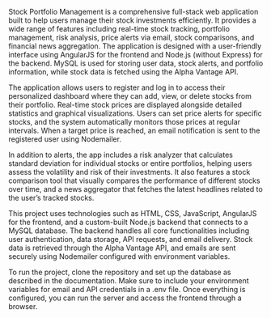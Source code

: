 Stock Portfolio Management is a comprehensive full-stack web application built to help users manage their stock investments efficiently. It provides a wide range of features including real-time stock tracking, portfolio management, risk analysis, price alerts via email, stock comparisons, and financial news aggregation. The application is designed with a user-friendly interface using AngularJS for the frontend and Node.js (without Express) for the backend. MySQL is used for storing user data, stock alerts, and portfolio information, while stock data is fetched using the Alpha Vantage API.

The application allows users to register and log in to access their personalized dashboard where they can add, view, or delete stocks from their portfolio. Real-time stock prices are displayed alongside detailed statistics and graphical visualizations. Users can set price alerts for specific stocks, and the system automatically monitors those prices at regular intervals. When a target price is reached, an email notification is sent to the registered user using Nodemailer.

In addition to alerts, the app includes a risk analyzer that calculates standard deviation for individual stocks or entire portfolios, helping users assess the volatility and risk of their investments. It also features a stock comparison tool that visually compares the performance of different stocks over time, and a news aggregator that fetches the latest headlines related to the user’s tracked stocks.

This project uses technologies such as HTML, CSS, JavaScript, AngularJS for the frontend, and a custom-built Node.js backend that connects to a MySQL database. The backend handles all core functionalities including user authentication, data storage, API requests, and email delivery. Stock data is retrieved through the Alpha Vantage API, and emails are sent securely using Nodemailer configured with environment variables.

To run the project, clone the repository and set up the database as described in the documentation. Make sure to include your environment variables for email and API credentials in a .env file. Once everything is configured, you can run the server and access the frontend through a browser.



